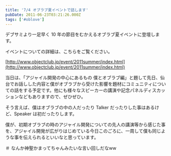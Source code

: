 ```yaml
---
title: '7/4 オブラブ夏イベントで話します'
pubDate: 2011-06-23T03:21:26.000Z
tags: ['#oblove']
---
```


デブサミより一足早く 10 年の節目をむかえるオブラブ夏イベントに登壇します。

イベントについての詳細は、こちらをご覧ください。

[http://www.objectclub.jp/event/2011summer/index.html](http://www.objectclub.jp/event/2011summer/index.html)

当日は、「アジャイル開発の中心にあるもの 僕とオブラブ編」と題して先日、仙台でお話しした内容と僕がオブラブから受けた影響を題材にコミュニティについての話をする予定です。他にも様々なスピーカーの講演や記念パネルディスカッションなどもありますので、ぜひぜひ。

そう言えば、僕はオブラブの中の人だったり Talker だったりした事はあるけど、Speaker は初だったりします。

僕が、初期オブラブの時のアジャイル開発についての先人の講演等から感じた事を、アジャイル開発が広がりはじめている今日このごろに、一周して僕も同じような事を伝えられるといいなと思っています。

＃ なんか神聖かまってちゃんみたいな言い回しだなww
